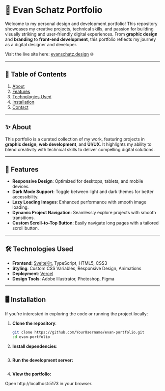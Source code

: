 # 🎨 Evan Schatz Portfolio

Welcome to my personal design and development portfolio! This repository showcases my creative projects, technical skills, and passion for building visually striking and user-friendly digital experiences. From **graphic design** and **branding** to **front-end development**, this portfolio reflects my journey as a digital designer and developer.

Visit the live site here: [evanschatz.design](https://evanschatz.design) 🌐

---

## 📁 Table of Contents

1. [About](#about)
2. [Features](#features)
3. [Technologies Used](#technologies-used)
4. [Installation](#installation)
5. [Contact](#contact)

---

## ✨ About

This portfolio is a curated collection of my work, featuring projects in **graphic design**, **web development**, and **UI/UX**. It highlights my ability to blend creativity with technical skills to deliver compelling digital solutions.

---

## 🚀 Features

- **Responsive Design**: Optimized for desktops, tablets, and mobile devices.
- **Dark Mode Support**: Toggle between light and dark themes for better accessibility.
- **Lazy Loading Images**: Enhanced performance with smooth image loading.
- **Dynamic Project Navigation**: Seamlessly explore projects with smooth transitions.
- **Custom Scroll-to-Top Button**: Easily navigate long pages with a tailored scroll button.

---

## 🛠 Technologies Used

- **Frontend**: [SvelteKit](https://kit.svelte.dev/), TypeScript, HTML5, CSS3
- **Styling**: Custom CSS Variables, Responsive Design, Animations
- **Deployment**: [Vercel](https://vercel.com/)
- **Design Tools**: Adobe Illustrator, Photoshop, Figma

---

## 🖥️ Installation

If you're interested in exploring the code or running the project locally:

1. **Clone the repository**:

   ```bash
   git clone https://github.com/YourUsername/evan-portfolio.git
   cd evan-portfolio
   ```

2. **Install dependencies**:

   ```npm install

   ```

3. **Run the development server:**

   ```npm run dev

   ```

4. **View the portfolio:**

Open http://localhost:5173 in your browser.
